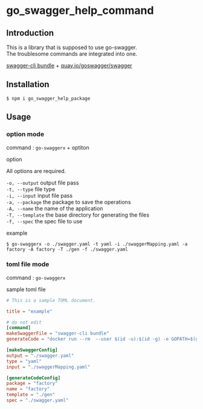 # go_swagger_help_command

## Introduction
This is a library that is supposed to use go-swagger.  
The troublesome commands are integrated into one.

[swagger-cli bundle](https://www.npmjs.com/package/swagger-cli) + [quay.io/goswagger/swagger](https://goswagger.io/generate/server.html)

## Installation
```
$ npm i go_swagger_help_package
```

## Usage
### option mode

command : `go-swaggerx` + optiton

option

All options are required.

`-o, --output` output file pass  
`-t, --type` file type  
`-i, --input` input file pass  
`-a, --package` the package to save the operations  
`-A, --name` the name of the application  
`-T, --template` the base directory for generating the files  
`-f, --spec` the spec file to use  

example
```
$ go-swaggerx -o ./swagger.yaml -t yaml -i ./swaggerMapping.yaml -a factory -A factory -T ./gen -f ./swagger.yaml
```
### toml file mode

command : `go-swaggerx`

sample toml file

```toml
# This is a sample TOML document.

title = "example"

# do not edit
[command]
makeSwaggerFile = "swagger-cli bundle"
generateCode = "docker run --rm  --user $(id -u):$(id -g) -e GOPATH=$(go env GOPATH):/go -v $HOME:$HOME -w $(pwd) quay.io/goswagger/swagger generate server"

[makeSwaggerConfig]
output = "./swagger.yaml"
type = "yaml"
input = "./swaggerMapping.yaml"

[generateCodeConfig]
package = "factory"
name = "factory"
template = "./gen"
spec = "./swagger.yaml"
```
